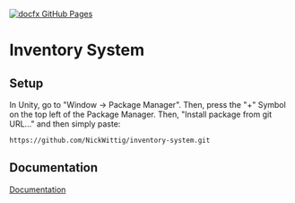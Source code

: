 [![docfx GitHub Pages](https://github.com/NickWittig/inventory-system/actions/workflows/deploy-pages.yml/badge.svg)](https://github.com/NickWittig/inventory-system/actions/workflows/deploy-pages.yml)

# Inventory System

## Setup

In Unity, go to "Window -> Package Manager". Then, press the "+" Symbol on the top left of the Package Manager.
Then, "Install package from git URL..." and then simply paste:

```
https://github.com/NickWittig/inventory-system.git
```

## Documentation

[Documentation](https://nickwittig.github.io/inventory-system/index.html)